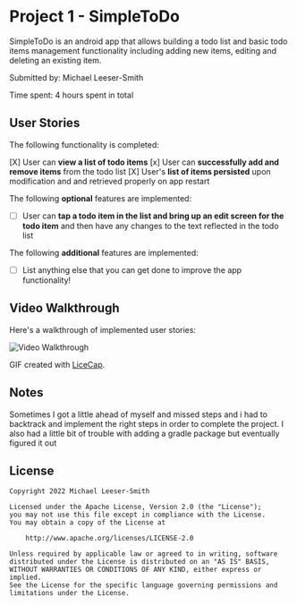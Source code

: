 # Project 1 - SimpleToDo

SimpleToDo is an android app that allows building a todo list and basic todo items management functionality including adding new items, editing and deleting an existing item.

Submitted by: Michael Leeser-Smith

Time spent: 4 hours spent in total

## User Stories

The following functionality is completed:

[X] User can **view a list of todo items**
[x] User can **successfully add and remove items** from the todo list
[X] User's **list of items persisted** upon modification and and retrieved properly on app restart

The following **optional** features are implemented:

* [ ] User can **tap a todo item in the list and bring up an edit screen for the todo item** and then have any changes to the text reflected in the todo list

The following **additional** features are implemented:

* [ ] List anything else that you can get done to improve the app functionality!

## Video Walkthrough

Here's a walkthrough of implemented user stories:

<img src='http://i.imgur.com/link/to/your/gif/file.gif' title='Video Walkthrough' width='' alt='Video Walkthrough' />

GIF created with [LiceCap](http://www.cockos.com/licecap/).

## Notes

Sometimes I got a little ahead of myself and missed steps and i had to backtrack and implement the right steps in order to complete the project. I also had a little bit of trouble with adding a gradle package but eventually figured it out

## License

    Copyright 2022 Michael Leeser-Smith

    Licensed under the Apache License, Version 2.0 (the "License");
    you may not use this file except in compliance with the License.
    You may obtain a copy of the License at

        http://www.apache.org/licenses/LICENSE-2.0

    Unless required by applicable law or agreed to in writing, software
    distributed under the License is distributed on an "AS IS" BASIS,
    WITHOUT WARRANTIES OR CONDITIONS OF ANY KIND, either express or implied.
    See the License for the specific language governing permissions and
    limitations under the License.
